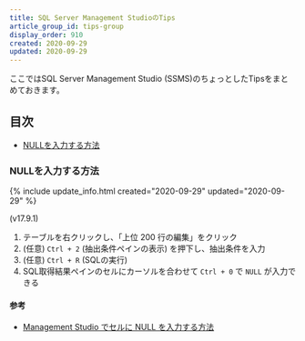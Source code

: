```yaml
---
title: SQL Server Management StudioのTips
article_group_id: tips-group
display_order: 910
created: 2020-09-29
updated: 2020-09-29
---
```

ここではSQL Server Management Studio (SSMS)のちょっとしたTipsをまとめておきます。

## <a name="index">目次</a>

- [NULLを入力する方法](#how-to-enter-null)

### <a name="how-to-enter-null">NULLを入力する方法</a>
{% include update_info.html created="2020-09-29" updated="2020-09-29" %}

(v17.9.1)
1. テーブルを右クリックし、「上位 200 行の編集」をクリック
1. (任意) `Ctrl + 2` (抽出条件ペインの表示) を押下し、抽出条件を入力
1. (任意) `Ctrl + R` (SQLの実行)
1. SQL取得結果ペインのセルにカーソルを合わせて `Ctrl + 0` で `NULL` が入力できる

#### <a name="how-to-enter-null-reference">参考</a>

- [Management Studio でセルに NULL を入力する方法](http://sqltips.blog40.fc2.com/blog-entry-9.html)

